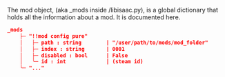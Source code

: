 The mod object, (aka _mods inside /libisaac.py), is a global dictionary that holds all the information about a mod. It is documented here.

```json
_mods
    ├─ "!!mod config pure"
    │   ├─ path : string        | "/user/path/to/mods/mod_folder"
    │   ├─ index : string       | 0001
    │   ├─ disabled : bool      | False
    │   ╰─ id : int             | (steam id)
    ╰─ "..."
```
